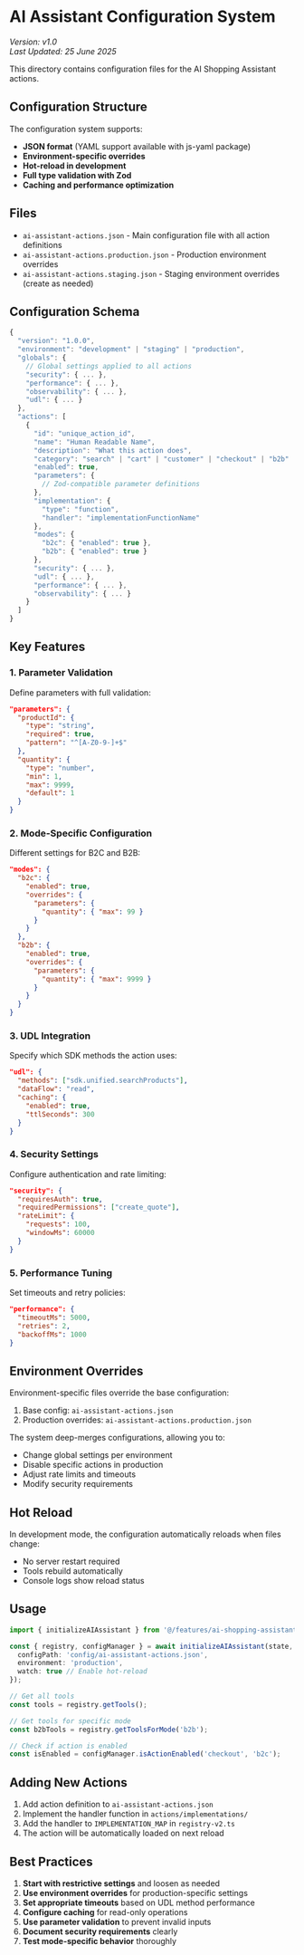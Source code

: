 # AI Assistant Configuration System

*Version: v1.0*  
*Last Updated: 25 June 2025*

This directory contains configuration files for the AI Shopping Assistant actions.

## Configuration Structure

The configuration system supports:
- **JSON format** (YAML support available with js-yaml package)
- **Environment-specific overrides**
- **Hot-reload in development**
- **Full type validation with Zod**
- **Caching and performance optimization**

## Files

- `ai-assistant-actions.json` - Main configuration file with all action definitions
- `ai-assistant-actions.production.json` - Production environment overrides
- `ai-assistant-actions.staging.json` - Staging environment overrides (create as needed)

## Configuration Schema

```typescript
{
  "version": "1.0.0",
  "environment": "development" | "staging" | "production",
  "globals": {
    // Global settings applied to all actions
    "security": { ... },
    "performance": { ... },
    "observability": { ... },
    "udl": { ... }
  },
  "actions": [
    {
      "id": "unique_action_id",
      "name": "Human Readable Name",
      "description": "What this action does",
      "category": "search" | "cart" | "customer" | "checkout" | "b2b" | "support",
      "enabled": true,
      "parameters": {
        // Zod-compatible parameter definitions
      },
      "implementation": {
        "type": "function",
        "handler": "implementationFunctionName"
      },
      "modes": {
        "b2c": { "enabled": true },
        "b2b": { "enabled": true }
      },
      "security": { ... },
      "udl": { ... },
      "performance": { ... },
      "observability": { ... }
    }
  ]
}
```

## Key Features

### 1. Parameter Validation
Define parameters with full validation:
```json
"parameters": {
  "productId": {
    "type": "string",
    "required": true,
    "pattern": "^[A-Z0-9-]+$"
  },
  "quantity": {
    "type": "number",
    "min": 1,
    "max": 9999,
    "default": 1
  }
}
```

### 2. Mode-Specific Configuration
Different settings for B2C and B2B:
```json
"modes": {
  "b2c": {
    "enabled": true,
    "overrides": {
      "parameters": {
        "quantity": { "max": 99 }
      }
    }
  },
  "b2b": {
    "enabled": true,
    "overrides": {
      "parameters": {
        "quantity": { "max": 9999 }
      }
    }
  }
}
```

### 3. UDL Integration
Specify which SDK methods the action uses:
```json
"udl": {
  "methods": ["sdk.unified.searchProducts"],
  "dataFlow": "read",
  "caching": {
    "enabled": true,
    "ttlSeconds": 300
  }
}
```

### 4. Security Settings
Configure authentication and rate limiting:
```json
"security": {
  "requiresAuth": true,
  "requiredPermissions": ["create_quote"],
  "rateLimit": {
    "requests": 100,
    "windowMs": 60000
  }
}
```

### 5. Performance Tuning
Set timeouts and retry policies:
```json
"performance": {
  "timeoutMs": 5000,
  "retries": 2,
  "backoffMs": 1000
}
```

## Environment Overrides

Environment-specific files override the base configuration:

1. Base config: `ai-assistant-actions.json`
2. Production overrides: `ai-assistant-actions.production.json`

The system deep-merges configurations, allowing you to:
- Change global settings per environment
- Disable specific actions in production
- Adjust rate limits and timeouts
- Modify security requirements

## Hot Reload

In development mode, the configuration automatically reloads when files change:
- No server restart required
- Tools rebuild automatically
- Console logs show reload status

## Usage

```typescript
import { initializeAIAssistant } from '@/features/ai-shopping-assistant/config';

const { registry, configManager } = await initializeAIAssistant(state, {
  configPath: 'config/ai-assistant-actions.json',
  environment: 'production',
  watch: true // Enable hot-reload
});

// Get all tools
const tools = registry.getTools();

// Get tools for specific mode
const b2bTools = registry.getToolsForMode('b2b');

// Check if action is enabled
const isEnabled = configManager.isActionEnabled('checkout', 'b2c');
```

## Adding New Actions

1. Add action definition to `ai-assistant-actions.json`
2. Implement the handler function in `actions/implementations/`
3. Add the handler to `IMPLEMENTATION_MAP` in `registry-v2.ts`
4. The action will be automatically loaded on next reload

## Best Practices

1. **Start with restrictive settings** and loosen as needed
2. **Use environment overrides** for production-specific settings
3. **Set appropriate timeouts** based on UDL method performance
4. **Configure caching** for read-only operations
5. **Use parameter validation** to prevent invalid inputs
6. **Document security requirements** clearly
7. **Test mode-specific behavior** thoroughly